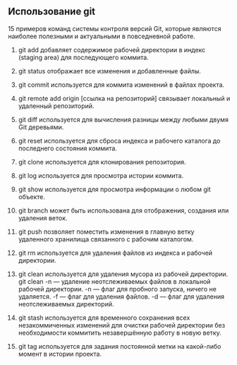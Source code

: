 ## Использование git
15 примеров команд системы контроля версий Git, которые являются наиболее полезными и актуальными в повседневной работе.

1. git add
добавляет содержимое рабочей директории в индекс (staging area) для последующего коммита.

2. git status
отображает все изменения и добавленные файлы.

3. git commit
используется для коммита изменений в файлах проекта. 

4. git remote add origin [ссылка на репозиторий]
связывает локальный и удаленный репозиторий.

5. git diff
используется для вычисления разницы между любыми двумя Git деревьями. 

6. git reset
используется для сброса индекса и рабочего каталога до последнего состояния коммита.

7. git clone
используется для клонирования репозитория.

8. git log
используется для просмотра истории коммита.

9. git show
используется для просмотра информации о любом git объекте.

10. git branch
может быть использована для отображения, создания или удаления веток. 

11. git push
позволяет поместить изменения в главную ветку удаленного хранилища связанного с рабочим каталогом.

12. git rm
используется для удаления файлов из индекса и рабочей директории.

13. git clean
используется для удаления мусора из рабочей директории. git clean -n — удаление неотслеживаемых файлов в локальной рабочей директории. -n — флаг для пробного запуска, ничего не удаляется. -f — флаг для удаления файлов. -d — флаг для удаления неотслеживаемых директорий.

14. git stash
используется для временного сохранения всех незакоммиченных изменений для очистки рабочей директории без необходимости коммитить незавершённую работу в новую ветку.

15. git tag
используется для задания постоянной метки на какой-либо момент в истории проекта.
